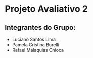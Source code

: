 # Projeto Avaliativo 2

## Integrantes do Grupo:
- Luciano Santos Lima
- Pamela Cristina Borelli
- Rafael Malaquias Chioca